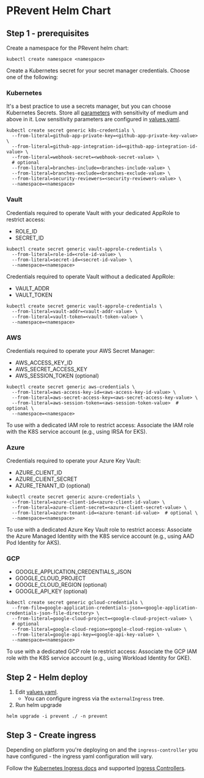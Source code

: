 # PRevent Helm Chart

## Step 1 - prerequisites

Create a namespace for the PRevent helm chart:

```shell
kubectl create namespace <namespace>
```

Create a Kubernetes secret for your secret manager credentials.
Choose one of the following:

### Kubernetes

It's a best practice to use a secrets manager, but you can choose Kubernetes Secrets.
Store all [parameters](/docs/DOCS.md) with sensitivity of medium and above in it. 
Low sensitivity parameters are configured in [values.yaml](values.yaml).

```shell
kubectl create secret generic k8s-credentials \
  --from-literal=github-app-private-key=<github-app-private-key-value> \
  --from-literal=github-app-integration-id=<github-app-integration-id-value> \
  --from-literal=webhook-secret=<webhook-secret-value> \
  # optional
  --from-literal=branches-include=<branches-include-value> \
  --from-literal=branches-exclude=<branches-exclude-value> \
  --from-literal=security-reviewers=<security-reviewers-value> \
  --namespace=<namespace>
```

### Vault

Credentials required to operate Vault with your dedicated AppRole to restrict access: 
- ROLE_ID
- SECRET_ID

```shell
kubectl create secret generic vault-approle-credentials \
  --from-literal=role-id=<role-id-value> \
  --from-literal=secret-id=<secret-id-value> \
  --namespace=<namespace>
```

Credentials required to operate Vault without a dedicated AppRole:
- VAULT_ADDR
- VAULT_TOKEN

```shell
kubectl create secret generic vault-approle-credentials \
  --from-literal=vault-addr=<vault-addr-value> \
  --from-literal=vault-token=<vault-token-value> \
  --namespace=<namespace>
```

### AWS

Credentials required to operate your AWS Secret Manager: 
- AWS_ACCESS_KEY_ID
- AWS_SECRET_ACCESS_KEY
- AWS_SESSION_TOKEN (optional)

```shell
kubectl create secret generic aws-credentials \
  --from-literal=aws-access-key-id=<aws-access-key-id-value> \
  --from-literal=aws-secret-access-key=<aws-secret-access-key-value> \
  --from-literal=aws-session-token=<aws-session-token-value>  # optional \
  --namespace=<namespace>
```

To use with a dedicated IAM role to restrict access:
Associate the IAM role with the K8S service account (e.g., using IRSA for EKS).

### Azure

Credentials required to operate your Azure Key Vault:
- AZURE_CLIENT_ID
- AZURE_CLIENT_SECRET
- AZURE_TENANT_ID (optional)

```shell
kubectl create secret generic azure-credentials \
  --from-literal=azure-client-id=<azure-client-id-value> \
  --from-literal=azure-client-secret=<azure-client-secret-value> \
  --from-literal=azure-tenant-id=<azure-tenant-id-value>  # optional \
  --namespace=<namespace>
```

To use with a dedicated Azure Key Vault role to restrict access:
Associate the Azure Managed Identity with the K8S service account (e.g., using AAD Pod Identity for AKS).

### GCP

- GOOGLE_APPLICATION_CREDENTIALS_JSON
- GOOGLE_CLOUD_PROJECT
- GOOGLE_CLOUD_REGION (optional)
- GOOGLE_API_KEY (optional)

```shell
kubectl create secret generic gcloud-credentials \
  --from-file=google-application-credentials-json=<google-application-credentials-json-file-directory> \
  --from-literal=google-cloud-project=<google-cloud-project-value> \
  # optional
  --from-literal=google-cloud-region=<google-cloud-region-value> \
  --from-literal=google-api-key=<google-api-key-value> \
  --namespace=<namespace>
```

To use with a dedicated GCP role to restrict access:
Associate the GCP IAM role with the K8S service account (e.g., using Workload Identity for GKE).

## Step 2 - Helm deploy

1. Edit [values.yaml](values.yaml).
   * You can configure ingress via the `externalIngress` tree.
2. Run helm upgrade

```shell
helm upgrade -i prevent ./ -n prevent
```

## Step 3 - Create ingress

Depending on platform you're deploying on and the `ingress-controller` you have configured - the ingress yaml
configuration will vary.

Follow the [Kubernetes Ingress docs](https://kubernetes.io/docs/concepts/services-networking/ingress/) and
supported [Ingress Controllers](https://kubernetes.io/docs/concepts/services-networking/ingress-controllers/).